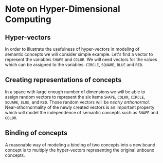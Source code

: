# Note on Hyper-Dimensional Computing

## Hyper-vectors

In order to illustrate the usefulness of hyper-vectors in modeling of semantic concepts we will consider simple example.
Let's find a vector to represent the variables `SHAPE` and `COLOR`. We will need vectors for the values which can be assigned to the variables: `CIRCLE`, `SQUARE`, `BLUE` and `RED`.

## Creating representations of concepts

In a space with large enough number of dimensions  we will be able to assign random vectors to represent the six items `SHAPE`, `COLOR`, `CIRCLE`, `SQUARE`, `BLUE`, and `RED`. Those random vectors will be _nearly orthonormal_. Near-othornormality of the newly created vectors is an important property which will model the independence of semantic concepts such as `SHAPE` and `COLOR`. 

## Binding of concepts

A reasonable way of modeling a binding of two concepts into a new bound concept is to multiply the hyper-vectors representing the original unbound concepts. 
